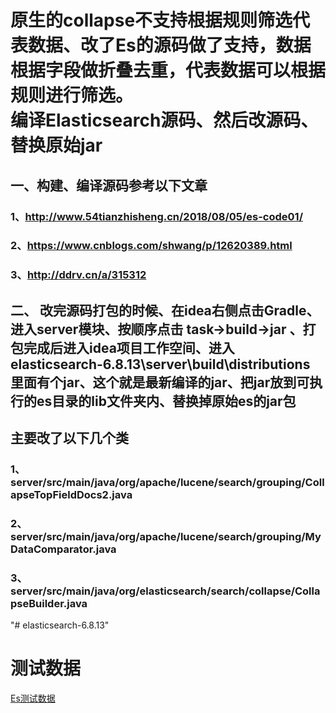 # 原生的collapse不支持根据规则筛选代表数据、改了Es的源码做了支持，数据根据字段做折叠去重，代表数据可以根据规则进行筛选。<br/>编译Elasticsearch源码、然后改源码、替换原始jar
## 一、构建、编译源码参考以下文章
### 1、http://www.54tianzhisheng.cn/2018/08/05/es-code01/
### 2、https://www.cnblogs.com/shwang/p/12620389.html
### 3、http://ddrv.cn/a/315312

## 二、 改完源码打包的时候、在idea右侧点击Gradle、进入server模块、按顺序点击 task->build->jar 、打包完成后进入idea项目工作空间、进入elasticsearch-6.8.13\server\build\distributions 里面有个jar、这个就是最新编译的jar、把jar放到可执行的es目录的lib文件夹内、替换掉原始es的jar包



## 主要改了以下几个类
### 1、server/src/main/java/org/apache/lucene/search/grouping/CollapseTopFieldDocs2.java
### 2、server/src/main/java/org/apache/lucene/search/grouping/MyDataComparator.java
### 3、server/src/main/java/org/elasticsearch/search/collapse/CollapseBuilder.java
"# elasticsearch-6.8.13" 



# 测试数据
[Es测试数据](https://github.com/771724316/elasticsearch-6.8.13/blob/master/test_data.txt)
